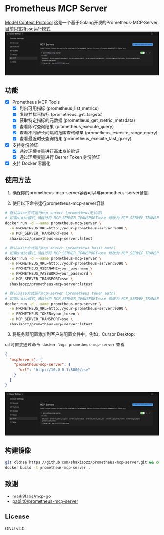 # Prometheus MCP Server
[Model Context Protocol][mcp] 这是一个基于Golang开发的Prometheus-MCP-Server,目前只支持sse运行模式
![img.png](docs/cursor.png)

[mcp]: https://modelcontextprotocol.io

## 功能
- [x] Prometheus MCP Tools
  - [x] 列出可用指标 (prometheus_list_metrics)
  - [x] 发现并探索指标 (prometheus_get_targets)
  - [x] 获取特定指标的元数据 (prometheus_get_metric_metadata)
  - [x] 查看即时查询结果 (prometheus_execute_query)
  - [x] 查看不同步长间隔的范围查询结果 (prometheus_execute_range_query)
  - [x] 查看最近时长查询结果 (prometheus_execute_last_query)
- [x] 支持身份验证
  - [x] 通过环境变量进行基本身份验证
  - [x] 通过环境变量进行 Bearer Token 身份验证
- [x] 支持 Docker 容器化

## 使用方法

1. 确保你的prometheus-mcp-server容器可以与prometheus-server通信.

2. 使用以下命令运行prometheus-mcp-server容器

```bash
# 默认以sse方式运行mcp-server (prometheus无认证)
# 如需stdio模式,请自行将 MCP_SERVER_TRANSPORT=sse 修改为 MCP_SERVER_TRANSPORT=stdio
docker run -d --name prometheus-mcp-server \
  -e PROMETHEUS_URL=http://your-prometheus-server:9090 \
  -e MCP_SERVER_TRANSPORT=sse \
  shaxiaozz/prometheus-mcp-server:latest
```

```bash
# 默认以sse方式运行mcp-server (prometheus basic auth)
# 如需stdio模式,请自行将 MCP_SERVER_TRANSPORT=sse 修改为 MCP_SERVER_TRANSPORT=stdio
docker run -d --name prometheus-mcp-server \
  -e PROMETHEUS_URL=http://your-prometheus-server:9090 \
  -e PROMETHEUS_USERNAME=your_username \
  -e PROMETHEUS_PASSWORD=your_password \
  -e MCP_SERVER_TRANSPORT=sse \
  shaxiaozz/prometheus-mcp-server:latest
```

```bash
# 默认以sse方式运行mcp-server (prometheus token auth)
# 如需stdio模式,请自行将 MCP_SERVER_TRANSPORT=sse 修改为 MCP_SERVER_TRANSPORT=stdio
docker run -d --name prometheus-mcp-server \
  -e PROMETHEUS_URL=http://your-prometheus-server:9090 \
  -e PROMETHEUS_TOKEN=your_token \
  -e MCP_SERVER_TRANSPORT=sse \
  shaxiaozz/prometheus-mcp-server:latest
```

3. 将服务器配置添加到客户端配置文件中。例如，Cursor Desktop:  

url可直接通过命令: ```docker logs prometheus-mcp-server``` 查看
```json
{
  "mcpServers": {
    "prometheus-mcp-server": {
      "url": "http://10.0.0.1:8000/sse"
    }
  }
}
```
![img.png](docs/cursor.png)

## 构建镜像
```bash
git clonse https://github.com/shaxiaozz/prometheus-mcp-server.git && cd prometheus-mcp-server
docker build -t prometheus-mcp-server .
```

## 致谢
- [mark3labs/mcp-go](https://github.com/mark3labs/mcp-go)
- [pab1it0/prometheus-mcp-server](https://github.com/pab1it0/prometheus-mcp-server)

## License
GNU v3.0

